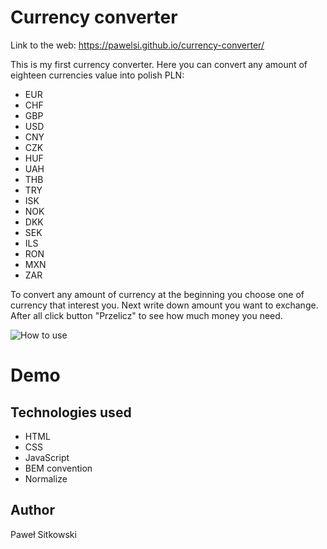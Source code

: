 
# Currency converter

Link to the web: https://pawelsi.github.io/currency-converter/

This is my first currency converter. Here you can convert any amount of eighteen currencies value into polish PLN:

 - EUR
 - CHF
 - GBP
 - USD
 - CNY
 - CZK
 - HUF
 - UAH
 - THB
 - TRY
 - ISK
 - NOK
 - DKK
 - SEK
 - ILS
 - RON
 - MXN
 - ZAR

 To convert any amount of currency at the beginning you choose one of currency that interest you. Next write down amount you want to exchange. After all click button "Przelicz" to see how much money you need.

![How to use](https://gifmaker.me/files/download/home/20230508/09/MJU4VETkVfNWx0naTVThcz/output_pfxUxG.gif)

# Demo


## Technologies used

 - HTML
 - CSS
 - JavaScript
 - BEM convention
 - Normalize

 ## Author
Paweł Sitkowski

